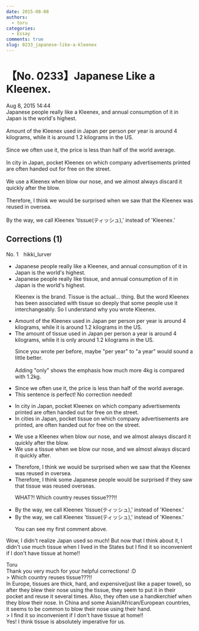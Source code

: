 ```yaml
---
date: 2015-08-08
authors:
  - toru
categories:
  - Essay
comments: true
slug: 0233_japanese-like-a-kleenex
---
```


# 【No. 0233】Japanese Like a Kleenex.
<div class="date">Aug 8, 2015 14:44</div>
<div id="post"><div id="body_show_ori">
Japanese people really like a Kleenex, and annual consumption of it in Japan is the world's highest.<br/><br/>Amount of the Kleenex used in Japan per person per year is around 4 kilograms, while it is around 1.2 kilograms in the US.<br/><br/>Since we often use it, the price is less than half of the world average.<br/><br/>In city in Japan, pocket Kleenex on which company advertisements printed are often handed out for free on the street.<br/><br/>We use a Kleenex when blow our nose, and we almost always discard it quickly after the blow.<br/><br/>Therefore, I think we would be surprised when we saw that the Kleenex was reused in oversea.<br/><br/>By the way, we call Kleenex 'tissue(ティッシュ),' instead of 'Kleenex.'
</div></div>

<!-- more -->


## Corrections (1)
<div id="block"><div class="first_name"> No. 1　<span class="just_name">hikki_lurver</span></div><div id="block2">
<ul class="correction_field">
<li class="incorrect">Japanese people really like a Kleenex, and annual consumption of it in Japan is the world's highest.</li>
<li class="corrected correct">
Japanese people really like tissue, and annual consumption of it in Japan is the world's highest.
<p class="correction_comment">Kleenex is the brand. Tissue is the actual... thing. But the word Kleenex has been associated with tissue so deeply that some people use it interchangeably. So I understand why you wrote Kleenex.</p>
</li>
</ul>
<ul class="correction_field">
<li class="incorrect">Amount of the Kleenex used in Japan per person per year is around 4 kilograms, while it is around 1.2 kilograms in the US.</li>
<li class="corrected correct">
The amount of tissue used in Japan per person a year is around 4 kilograms, while it is only around 1.2 kilograms in the US.
<p class="correction_comment">Since you wrote per before, maybe "per year" to "a year" would sound a little better. <br/><br/>Adding "only" shows the emphasis how much more 4kg is compared with 1.2kg.</p>
</li>
</ul>
<ul class="correction_field">
<li class="incorrect">Since we often use it, the price is less than half of the world average.</li>
<li class="corrected perfect">This sentence is perfect! No correction needed!</li>
</ul>
<ul class="correction_field">
<li class="incorrect">In city in Japan, pocket Kleenex on which company advertisements printed are often handed out for free on the street.</li>
<li class="corrected correct">
In cities in Japan, pocket tissue on which company advertisements are printed, are often handed out for free on the street.
</li>
</ul>
<ul class="correction_field">
<li class="incorrect">We use a Kleenex when blow our nose, and we almost always discard it quickly after the blow.</li>
<li class="corrected correct">
We use a tissue when we blow our nose, and we almost always discard it quickly after.
</li>
</ul>
<ul class="correction_field">
<li class="incorrect">Therefore, I think we would be surprised when we saw that the Kleenex was reused in oversea.</li>
<li class="corrected correct">
Therefore, I think some Japanese people would be surprised if they saw that tissue was reused overseas.
<p class="correction_comment">WHAT?! Which country reuses tissue???!!</p>
</li>
</ul>
<ul class="correction_field">
<li class="incorrect">By the way, we call Kleenex 'tissue(ティッシュ),' instead of 'Kleenex.'</li>
<li class="corrected correct">
By the way, we call Kleenex 'tissue(ティッシュ),' instead of 'Kleenex.'
<p class="correction_comment">You can see my first comment above.</p>
</li>
</ul>
<p class="comment_small">
 Wow, I didn't realize Japan used so much! But now that I think about it, I didn't use much tissue when I lived in the States but I find it so inconvenient if I don't have tissue at home!!
</p>

</div><div class="name"><span class="just_name">Toru</span><br>
Thank you very much for your helpful corrections! :D<br/>&gt; Which country reuses tissue???!!<br/>In Europe, tissues are thick, hard, and expensive(just like a paper towel), so after they blew their nose using the tissue, they seem to put it in their pocket and reuse it several times. Also, they often use a handkerchief when they blow their nose. In China and some Asian/African/European countries, it seems to be common to blow their nose using their hand.<br/>&gt; I find it so inconvenient if I don't have tissue at home!!<br/>Yes! I think tissue is absolutely imperative for us.
</div>
</div>
